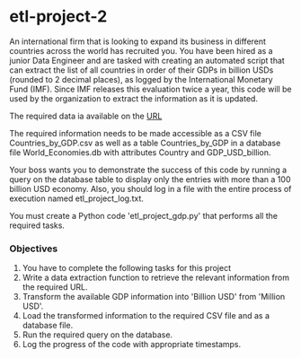 # etl-project-2
An international firm that is looking to expand its business in different countries across the world has recruited you. You have been hired as a junior Data Engineer and are tasked with creating an automated script that can extract the list of all countries in order of their GDPs in billion USDs (rounded to 2 decimal places), as logged by the International Monetary Fund (IMF). Since IMF releases this evaluation twice a year, this code will be used by the organization to extract the information as it is updated.

The required data ia available on the [URL](https://web.archive.org/web/20230902185326/https://en.wikipedia.org/wiki/List_of_countries_by_GDP_%28nominal%29)

The required information needs to be made accessible as a CSV file Countries_by_GDP.csv as well as a table Countries_by_GDP in a database file World_Economies.db with attributes Country and GDP_USD_billion.

Your boss wants you to demonstrate the success of this code by running a query on the database table to display only the entries with more than a 100 billion USD economy. Also, you should log in a file with the entire process of execution named etl_project_log.txt.

You must create a Python code 'etl_project_gdp.py' that performs all the required tasks.

### Objectives
1. You have to complete the following tasks for this project
2. Write a data extraction function to retrieve the relevant information from the required URL.
3. Transform the available GDP information into 'Billion USD' from 'Million USD'.
4. Load the transformed information to the required CSV file and as a database file.
5. Run the required query on the database.
6. Log the progress of the code with appropriate timestamps.

